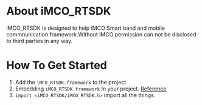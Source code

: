 # About iMCO_RTSDK

iMCO_RTSDK is designed to help iMCO Smart band and mobile commnunication framework.Without iMCO permission can not be disclosed to third parties in any way.



# How To Get Started

1. Add the `iMCO_RTSDK.framework` to the project.
2. Embedding `iMCO_RTSDK.framework` In your project. [Reference](https://developer.apple.com/library/content/technotes/tn2435/_index.html#//apple_ref/doc/uid/DTS40017543-CH1-EMBED_SECTION)
3. `import <iMCO_RTSDK/iMCO_RTSDK.h>` import all the things.





